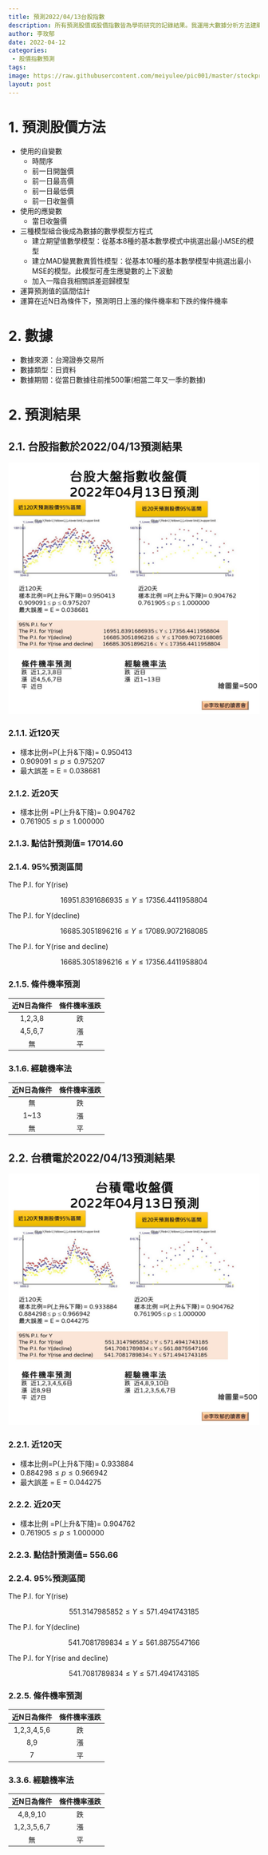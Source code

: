 ```yaml
---
title: 預測2022/04/13台股指數
description: 所有預測股價或股價指數皆為學術研究的記錄結果。我運用大數據分析方法建購股價或股價指數的數學模型，再由數學模型得到預測值。反覆1億次，得到預測值的抽樣分配，進行區間估計和機率計算。所有結果僅供參考，投資人因參考本文產生投資損益皆與作者無關。
author: 李玫郁
date: 2022-04-12
categories:
 - 股價指數預測
tags: 
image: https://raw.githubusercontent.com/meiyulee/pic001/master/stockpredict/20220413_prediction_stock_prices_TWI.jpg
layout: post
---
```




# 1. 預測股價方法

- 使用的自變數
  - 時間序
  - 前一日開盤價
  - 前一日最高價
  - 前一日最低價
  - 前一日收盤價
- 使用的應變數
  - 當日收盤價
- 三種模型組合後成為數據的數學模型方程式
  - 建立期望值數學模型：從基本8種的基本數學模式中挑選出最小MSE的模型
   - 建立MAD變異數異質性模型：從基本10種的基本數學模型中挑選出最小MSE的模型。此模型可產生應變數的上下波動
   - 加入一階自我相關誤差迴歸模型
- 運算預測值的區間估計
- 運算在近N日為條件下，預測明日上漲的條件機率和下跌的條件機率

# 2. 數據

- 數據來源：台灣證券交易所
- 數據類型：日資料
- 數據期間：從當日數據往前推500筆(相當二年又一季的數據)

# 2. 預測結果

## 2.1. 台股指數於2022/04/13預測結果

![](https://raw.githubusercontent.com/meiyulee/pic001/master/stockpredict/20220413_prediction_stock_prices_TWI.jpg)

### 2.1.1. 近120天

- 樣本比例=P(上升&下降)= 0.950413
- $0.909091 \leq p \leq 0.975207$
- 最大誤差 = E = 0.038681

### 2.1.2. 近20天

- 樣本比例 =P(上升&下降)= 0.904762
- $0.761905 \leq p \leq 1.000000$

### 2.1.3. 點估計預測值= 17014.60

### 2.1.4. 95%預測區間

The P.I. for Y(rise)

$$16951.8391686935 \leq Y \leq 17356.4411958804$$

The P.I. for Y(decline) 

$$16685.3051896216 \leq Y \leq 17089.9072168085$$

The P.I. for Y(rise and decline)

$$16685.3051896216 \leq Y \leq 17356.4411958804$$


### 2.1.5. 條件機率預測

| 近N日為條件|條件機率漲跌|
| :----: | :----: |
| 1,2,3,8 | 跌 |
| 4,5,6,7 | 漲 |
| 無 | 平 |

### 3.1.6. 經驗機率法

| 近N日為條件|條件機率漲跌|
| :----: | :----: |
| 無 | 跌 |
| 1~13 | 漲 |
| 無 | 平 |

## 2.2. 台積電於2022/04/13預測結果

![](https://raw.githubusercontent.com/meiyulee/pic001/master/stockpredict/20220413_prediction_stock_prices_TWSC.jpg)

### 2.2.1. 近120天

- 樣本比例=P(上升&下降)= 0.933884
- $0.884298 \leq p \leq 0.966942$
- 最大誤差 = E = 0.044275

### 2.2.2. 近20天

- 樣本比例 =P(上升&下降)= 0.904762
- $0.761905 \leq p \leq 1.000000$

### 2.2.3. 點估計預測值= 556.66

### 2.2.4. 95%預測區間

The P.I. for Y(rise)

$$551.3147985852 \leq Y \leq 571.4941743185$$

The P.I. for Y(decline) 

$$541.7081789834 \leq Y \leq 561.8875547166$$

The P.I. for Y(rise and decline)

$$541.7081789834 \leq Y \leq 571.4941743185$$


### 2.2.5. 條件機率預測

| 近N日為條件|條件機率漲跌|
| :----: | :----: |
| 1,2,3,4,5,6 | 跌 |
| 8,9 | 漲 |
| 7 | 平 |

### 3.3.6. 經驗機率法

| 近N日為條件|條件機率漲跌|
| :----: | :----: |
| 4,8,9,10 | 跌 |
| 1,2,3,5,6,7 | 漲 |
| 無 | 平 |


